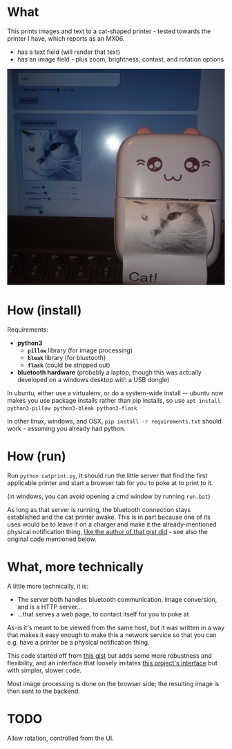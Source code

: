# What

This prints images and text to a cat-shaped printer - tested towards the printer I have, which reports as an MX06.
- has a text field (will render that text)
- has an image field - plus zoom, brightness, contast, and rotation options

![what it looks like](what.jpg)


# How (install)

Requirements:
- **python3**
  - **`pillow`** library (for image processing)
  - **`bleak`** library (for bluetooth)
  - **`flask`** (could be stripped out)
- **bluetooth hardware** (probably a laptop, though this was actually developed on a windows desktop with a USB dongle)

In ubuntu, either use a virtualenv, or do a system-wide install -- ubuntu now makes you use package installs rather than pip installs, so use `apt install python3-pillow python3-bleak python3-flask`

In other linux, windows, and OSX, `pip install -r requirements.txt` should work - assuming you already had python.


# How (run)

Run `python catprint.py`, it should run the little server that find the first applicable printer and start a browser tab for you to poke at to print to it.

(in windows, you can avoid opening a cmd window by running `run.bat`)

<!-- -->

As long as that server is running, the bluetooth connection stays established and the cat printer awake.
This is in part because one of its uses would be to leave it on a charger and make it the already-mentioned physical notification thing, 
[like the author of that gist did](https://dev.to/mitchpommers/my-textable-cat-printer-18ge) - see also the original code mentioned below.


# What, more technically

A little more technically, it is:
- The server both handles bluetooth communication, image conversion, and is a HTTP server...
- ...that serves a web page, to contact itself for you to poke at 

As-is it's meant to be viewed from the same host,
but it was written in a way that makes it easy enough 
to make this a network service so that you can e.g. have a printer be a physical notification thing.

This code started off from [this gist](https://gist.github.com/mpomery/6514e521d3d03abce697409609978ede) but adds some more robustness and flexibility, and an interface that loosely imitates [this project's interface](https://github.com/NaitLee/Cat-Printer) but with simpler, slower code.

Most image processing is done on the browser side; the resulting image is then sent to the backend.



# TODO

Allow rotation, controlled from the UI.

